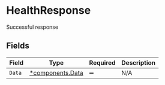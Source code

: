 # HealthResponse

Successful response


## Fields

| Field                                               | Type                                                | Required                                            | Description                                         |
| --------------------------------------------------- | --------------------------------------------------- | --------------------------------------------------- | --------------------------------------------------- |
| `Data`                                              | [*components.Data](../../models/components/data.md) | :heavy_minus_sign:                                  | N/A                                                 |